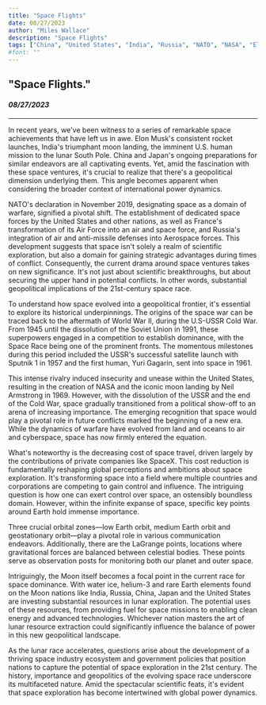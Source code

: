 ```yaml
---
title: "Space Flights"
date: 08/27/2023
author: "Miles Wallace"
description: "Space Flights"
tags: ["China", "United States", "India", "Russia", "NATO", "NASA", "Elon Musk", "South Pole", "Sputnik 1", "Yuri Gagarin", "Neil Armstrong", "SpaceX", "LaGrange points", "Japan",  ]
#font: ""
---
```

## "Space Flights."
#### _08/27/2023_  
____
In recent years, we've been witness to a series of remarkable space achievements that have left us in awe. Elon Musk's consistent rocket launches, India's triumphant moon landing, the imminent U.S. human mission to the lunar South Pole. China and Japan's ongoing preparations for similar endeavors are all captivating events. Yet, amid the fascination with these space ventures, it's crucial to realize that there's a geopolitical dimension underlying them. This angle becomes apparent when considering the broader context of international power dynamics.

NATO's declaration in November 2019, designating space as a domain of warfare, signified a pivotal shift. The establishment of dedicated space forces by the United States and other nations, as well as France's transformation of its Air Force into an air and space force, and Russia's integration of air and anti-missile defenses into Aerospace forces. This development suggests that space isn't solely a realm of scientific exploration, but also a domain for gaining strategic advantages during times of conflict. Consequently, the current drama around space ventures takes on new significance. It's not just about scientific breakthroughs, but about securing the upper hand in potential conflicts. In other words, substantial geopolitical implications of the 21st-century space race.

To understand how space evolved into a geopolitical frontier, it's essential to explore its historical underpinnings. The origins of the space war can be traced back to the aftermath of World War II, during the U.S-USSR Cold War. From 1945 until the dissolution of the Soviet Union in 1991, these superpowers engaged in a competition to establish dominance, with the Space Race being one of the prominent fronts. The momentous milestones during this period included the USSR's successful satellite launch with Sputnik 1 in 1957 and the first human, Yuri Gagarin, sent into space in 1961.

This intense rivalry induced insecurity and unease within the United States, resulting in the creation of NASA and the iconic moon landing by Neil Armstrong in 1969. However, with the dissolution of the USSR and the end of the Cold War, space gradually transitioned from a political show-off to an arena of increasing importance. The emerging recognition that space would play a pivotal role in future conflicts marked the beginning of a new era. While the dynamics of warfare have evolved from land and oceans to air and cyberspace, space has now firmly entered the equation.

What's noteworthy is the decreasing cost of space travel, driven largely by the contributions of private companies like SpaceX. This cost reduction is fundamentally reshaping global perceptions and ambitions about space exploration. It's transforming space into a field where multiple countries and corporations are competing to gain control and influence. The intriguing question is how one can exert control over space, an ostensibly boundless domain. However, within the infinite expanse of space, specific key points around Earth hold immense importance.

Three crucial orbital zones—low Earth orbit, medium Earth orbit and geostationary orbit—play a pivotal role in various communication endeavors. Additionally, there are the LaGrange points, locations where gravitational forces are balanced between celestial bodies. These points serve as observation posts for monitoring both our planet and outer space.

Intriguingly, the Moon itself becomes a focal point in the current race for space dominance. With water ice, helium-3 and rare Earth elements found on the Moon nations like India, Russia, China, Japan and the United States are investing substantial resources in lunar exploration. The potential uses of these resources, from providing fuel for space missions to enabling clean energy and advanced technologies. Whichever nation masters the art of lunar resource extraction could significantly influence the balance of power in this new geopolitical landscape.

As the lunar race accelerates, questions arise about the development of a thriving space industry ecosystem and government policies that position nations to capture the potential of space exploration in the 21st century. The history, importance and geopolitics of the evolving space race underscore its multifaceted nature. Amid the spectacular scientific feats, it's evident that space exploration has become intertwined with global power dynamics. 